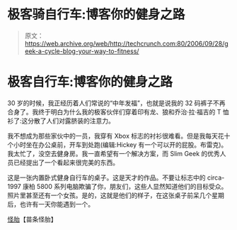 # 极客骑自行车:博客你的健身之路

> 原文：<https://web.archive.org/web/http://techcrunch.com:80/2006/09/28/geek-a-cycle-blog-your-way-to-fitness/>

# 极客自行车:博客你的健身之路

30 岁的时候，我正经历着人们常说的“中年发福”，也就是说我的 32 码裤子不再合身了。我终于明白为什么我的极客伙伴们穿着印有龙、狼和乔治·拉·福吉的 T 恤衫了:这分散了人们对露脐装的注意力。

我不想成为那些家伙中的一员，我穿有 Xbox 标志的衬衫很难看。但是我每天花十个小时坐在办公桌前，开车到处跑(编辑:Hickey 有一个可以开的屁股。布雷克)。我太忙了，没空去健身房。我一直希望有一个解决方案，而 Slim Geek 的优秀人员已经提出了一个看起来很完美的东西。

这是一张内置卧式健身自行车的桌子。这是天才的作品。不要让标志中的 circa-1997 康柏 5800 系列电脑欺骗了你，朋友们，这些人显然知道他们的目标受众。照片里甚至还有一个女孩。是的，这就是他们的样子，在这张桌子前呆几个星期后，也许有一天你能遇到一个。

[怪胎](https://web.archive.org/web/20130627214853/http://www.slimgeek.com/index.html)【苗条怪胎】